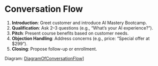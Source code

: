 # Conversation Flow

1. **Introduction**: Greet customer and introduce AI Mastery Bootcamp.
2. **Qualification**: Ask 2–3 questions (e.g., “What’s your AI experience?”).
3. **Pitch**: Present course benefits based on customer needs.
4. **Objection Handling**: Address concerns (e.g., price: “Special offer at $299”).
5. **Closing**: Propose follow-up or enrollment.

Diagram:
[DiagramOfConversationFlow](https://github.com/user-attachments/assets/b7c10f2d-f9e5-4f16-88cc-d9289d3cdb9b)]
